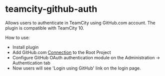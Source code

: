 # teamcity-github-auth

Allows users to authenticate in TeamCity using GitHub.com account.
The plugin is compatible with TeamCity 10.

How to use:
* Install plugin
* Add GitHub.com [Connection](https://confluence.jetbrains.com/display/TCD10/Integrating+TeamCity+with+VCS+Hosting+Services) to the Root Project
* Configure GitHub OAuth authentication module on the Administration -> Authentication tab
* Now users will see 'Login using GitHub' link on the login page.
